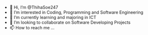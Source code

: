 - 👋 Hi, I’m @ThihaSoe247
- 👀 I’m interested in Coding, Programming and Software Engineering
- 🌱 I’m currently learning and majoring in ICT
- 💞️ I’m looking to collaborate on  Software Developing Projects
- 📫 How to reach me ...

<!---
ThihaSoe247/ThihaSoe247 is a ✨ special ✨ repository because its `README.md` (this file) appears on your GitHub profile.
You can click the Preview link to take a look at your changes.
--->

